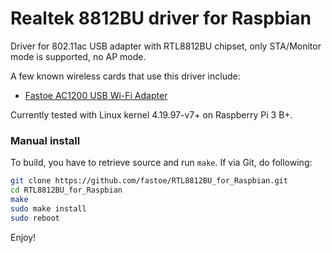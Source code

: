 # Realtek 8812BU driver for Raspbian

Driver for 802.11ac USB adapter with RTL8812BU chipset, only STA/Monitor mode is supported, no AP mode.

A few known wireless cards that use this driver include:
* [Fastoe AC1200 USB Wi-Fi Adapter](https://www.amazon.com/1200Mbps-ChromeBook-802-11ac-Compatible-Raspbian/dp/B081TGWCVB/ref=as_li_ss_tl?m=A9879GOT1YWJ2&marketplaceID=ATVPDKIKX0DER&qid=1581225299&s=merchant-items&sr=1-3&linkCode=ll1&tag=fastoe-20&linkId=5648949a51280f0323dd599dc27dbae4&language=en_US)

Currently tested with Linux kernel 4.19.97-v7+ on Raspberry Pi 3 B+.

### Manual install

To build, you have to retrieve source and run `make`.
If via Git, do following:

```bash
git clone https://github.com/fastoe/RTL8812BU_for_Raspbian.git
cd RTL8812BU_for_Raspbian
make
sudo make install
sudo reboot
```

Enjoy!